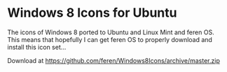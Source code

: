 # Windows 8 Icons for Ubuntu
The icons of Windows 8 ported to Ubuntu and Linux Mint and feren OS. This means that hopefully I can get feren OS to properly download and install this icon set...

Download at https://github.com/feren/Windows8Icons/archive/master.zip
